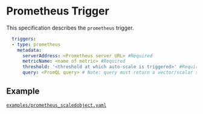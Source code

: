 # Prometheus Trigger

This specification describes the `prometheus` trigger.

```yaml
  triggers:
  - type: prometheus
    metadata:
      serverAddress: <Prometheus server URL> #Required
      metricName: <name of metric> #Required
      threshold: '<threshold at which auto-scale is triggered>' #Required
      query: <PromQL query> # Note: query must return a vector/scalar single element response
```

## Example

[`examples/prometheus_scaledobject.yaml`](./../../examples/prometheus_scaledobject.yaml)